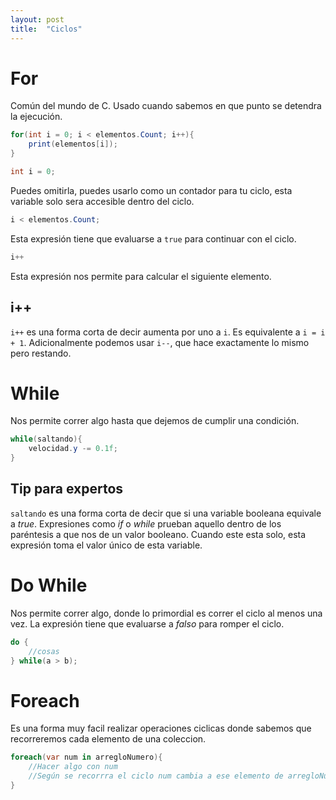 ```yaml
---
layout: post
title:  "Ciclos"
---
```


# For

Común del mundo de C. Usado cuando sabemos en que punto se detendra la ejecución.

```C#
for(int i = 0; i < elementos.Count; i++){
    print(elementos[i]);
}
```

```C#
int i = 0;
```

Puedes omitirla, puedes usarlo como un contador para tu ciclo, esta variable solo sera accesible dentro del ciclo.

```C#
i < elementos.Count;
```

Esta expresión tiene que evaluarse a `true` para continuar con el ciclo.

```C#
i++
```

Esta expresión nos permite para calcular el siguiente elemento.

## i++

`i++` es una forma corta de decir aumenta por uno a `i`. Es equivalente a `i = i + 1`. Adicionalmente podemos usar `i--`, que hace exactamente lo mismo pero restando.

# While

Nos permite correr algo hasta que dejemos de cumplir una condición.

```C#
while(saltando){
    velocidad.y -= 0.1f;
}
```

## Tip para expertos

`saltando` es una forma corta de decir que si una variable booleana equivale a *true*. Expresiones como *if* o *while* prueban aquello dentro de los paréntesis a que nos de un valor booleano. Cuando este esta solo, esta expresión toma el valor único de esta variable.

# Do While

Nos permite correr algo, donde lo primordial es correr el ciclo al menos una vez. La expresión tiene que evaluarse a *falso* para romper el ciclo.

```C#
do {
    //cosas
} while(a > b);
```

# Foreach

Es una forma muy facil realizar operaciones ciclicas donde sabemos que recorreremos cada elemento de una coleccion.

```C#
foreach(var num in arregloNumero){
    //Hacer algo con num
    //Según se recorrra el ciclo num cambia a ese elemento de arregloNumero
}
```
